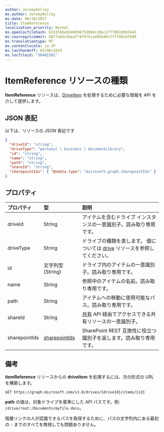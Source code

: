 ```yaml
---
author: JeremyKelley
ms.author: JeremyKelley
ms.date: 09/10/2017
title: ItemReference
localization_priority: Normal
ms.openlocfilehash: 63155bbeb586956f539b0c28ac1f7706189b5445
ms.sourcegitcommit: b877a8dc9aeaf74f975ca495b401ffff001d7699
ms.translationtype: MT
ms.contentlocale: ja-JP
ms.lasthandoff: 03/08/2019
ms.locfileid: "30482281"
---
```

# <a name="itemreference-resource-type"></a>ItemReference リソースの種類

**ItemReference** リソースは、[DriveItem](driveitem.md) を処理するために必要な情報を API を介して提供します。

## <a name="json-representation"></a>JSON 表記

以下は、リソースの JSON 表記です

<!-- {
  "blockType": "resource",
  "optionalProperties": [ "path", "shareId", "sharepointIds" ],
  "@odata.type": "microsoft.graph.itemReference"
}-->

```json
{
  "driveId": "string",
  "driveType": "personal | business | documentLibrary",
  "id": "string",
  "name": "string",
  "path": "string",
  "shareId": "string",
  "sharepointIds": { "@odata.type": "microsoft.graph.sharepointIds" }
}
```

## <a name="properties"></a>プロパティ

| プロパティ      | 型              | 説明
|:--------------|:------------------|:-----------------------------------------
| driveId       | String            | アイテムを含むドライブ インスタンスの一意識別子。読み取り専用です。
| driveType     | String            | ドライブの種類を表します。 値については [drive][] リソースを参照してください。
| id            | 文字列型 (String)            | ドライブ内のアイテムの一意識別子。読み取り専用です。
| name          | String            | 参照中のアイテムの名前。読み取り専用です。
| path          | String            | アイテムへの移動に使用可能なパス。読み取り専用です。
| shareId       | String            | [共有][] API 経由でアクセスできる共有リソースの一意識別子。
| sharepointIds | [sharepointIds][] | SharePoint REST 互換性に役立つ識別子を返します。読み取り専用です。

[drive]: ../resources/drive.md
[sharepointIds]: ../resources/sharepointids.md
[共有]: ../api/shares-get.md

## <a name="remarks"></a>備考

**itemReference** リソースからの **driveItem** を処理するには、次の形式の URL を構築します。

```http
GET https://graph.microsoft.com/v1.0/drives/{driveId}/items/{id}
```

**path** の値は、対象ドライブを基準にした API パスです。例: `/drive/root:/Documents/myfile.docx`。

階層リンクの人が認識できるパスを取得するために、パスの文字列内にある最初の `:` までのすべてを無視しても問題ありません。

<!-- uuid: 8fcb5dbc-d5aa-4681-8e31-b001d5168d79
2015-10-25 14:57:30 UTC -->
<!-- {
  "type": "#page.annotation",
  "description": "ItemReference returns a pointer to another item.",
  "section": "documentation",
  "tocPath": "Resources/ItemReference"
} -->
